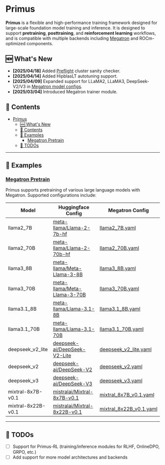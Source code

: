 # Primus

**Primus** is a flexible and high-performance training framework designed for large-scale foundation model training and inference. It is designed to support **pretraining**, **posttraining**, and **reinforcement learning** workflows, and is compatible with multiple backends including [Megatron](https://github.com/NVIDIA/Megatron-LM) and ROCm-optimized components.


## 🆕 What's New

- **[2025/04/18]** Added [Preflight](./tools/preflight/README.md) cluster sanity checker.
- **[2025/04/14]** Added HipblasLT autotuning support.
- **[2025/04/09]** Expanded support for LLaMA2, LLaMA3, DeepSeek-V2/V3 in [Megatron model configs](https://github.com/AMD-AIG-AIMA/Primus/tree/main/primus/configs/models/megatron).
- **[2025/03/04]** Introduced Megatron trainer module.


## 📖 Contents

- [Primus](#primus)
  - [🆕 What's New](#-whats-new)
  - [📖 Contents](#-contents)
  - [🔹 Examples](#-examples)
    - [Megatron Pretrain](#megatron-pretrain)
  - [📝 TODOs](#-todos)

---

## 🔹 Examples

### [Megatron Pretrain](./examples/megatron/README.md)

Primus supports pretraining of various large language models with Megatron. Supported configurations include:

| Model            | Huggingface Config | Megatron Config |
| ---------------- | ------------------ | --------------- |
| llama2_7B        | [meta-llama/Llama-2-7b-hf](https://huggingface.co/meta-llama/Llama-2-7b-hf)         | [llama2_7B.yaml](https://github.com/AMD-AIG-AIMA/Primus/blob/main/primus/configs/models/megatron/llama2_7B.yaml)               |
| llama2_70B       | [meta-llama/Llama-2-70b-hf](https://huggingface.co/meta-llama/Llama-2-70b-hf)       | [llama2_70B.yaml](https://github.com/AMD-AIG-AIMA/Primus/blob/main/primus/configs/models/megatron/llama2_70B.yaml)             |
| llama3_8B        | [meta-llama/Meta-Llama-3-8B](https://huggingface.co/meta-llama/Meta-Llama-3-8B)     | [llama3_8B.yaml](https://github.com/AMD-AIG-AIMA/Primus/blob/main/primus/configs/models/megatron/llama3_8B.yaml)               |
| llama3_70B       | [meta-llama/Meta-Llama-3-70B](https://huggingface.co/meta-llama/Meta-Llama-3-70B)   | [llama3_70B.yaml](https://github.com/AMD-AIG-AIMA/Primus/blob/main/primus/configs/models/megatron/llama3_70B.yaml)             |
| llama3.1_8B      | [meta-llama/Llama-3.1-8B](https://huggingface.co/meta-llama/Llama-3.1-8B)           | [llama3.1_8B.yaml](https://github.com/AMD-AIG-AIMA/Primus/blob/main/primus/configs/models/megatron/llama3.1_8B.yaml)           |
| llama3.1_70B     | [meta-llama/Llama-3.1-70B](https://huggingface.co/meta-llama/Llama-3.1-70B)         | [llama3.1_70B.yaml](https://github.com/AMD-AIG-AIMA/Primus/blob/main/primus/configs/models/megatron/llama3.1_70B.yaml)         |
| deepseek_v2_lite | [deepseek-ai/DeepSeek-V2-Lite](https://huggingface.co/deepseek-ai/DeepSeek-V2-Lite) | [deepseek_v2_lite.yaml](https://github.com/AMD-AIG-AIMA/Primus/blob/main/primus/configs/models/megatron/deepseek_v2_lite.yaml) |
| deepseek_v2      | [deepseek-ai/DeepSeek-V2](https://huggingface.co/deepseek-ai/DeepSeek-V2)           | [deepseek_v2.yaml](https://github.com/AMD-AIG-AIMA/Primus/blob/main/primus/configs/models/megatron/deepseek_v2.yaml)           |
| deepseek_v3      | [deepseek-ai/DeepSeek-V3](https://huggingface.co/deepseek-ai/DeepSeek-V3)           | [deepseek_v3.yaml](https://github.com/AMD-AIG-AIMA/Primus/blob/main/primus/configs/models/megatron/deepseek_v3.yaml)           |
| mixtral-8x7B-v0.1 | [mistralai/Mixtral-8x7B-v0.1](https://huggingface.co/mistralai/Mixtral-8x7B-v0.1) | [mixtral_8x7B_v0.1.yaml](https://github.com/AMD-AIG-AIMA/Primus/blob/main/primus/configs/models/megatron/mixtral_8x7B_v0.1.yaml) |
| mixtral-8x22B-v0.1 | [mistralai/Mixtral-8x22B-v0.1](https://huggingface.co/mistralai/Mixtral-8x22B-v0.1) | [mixtral_8x22B_v0.1.yaml](https://github.com/AMD-AIG-AIMA/Primus/blob/main/primus/configs/models/megatron/mixtral_8x22B_v0.1.yaml) |
---

## 📝 TODOs

- [ ] Support for Primus-RL (training/inference modules for RLHF, OnlineDPO, GRPO, etc.)
- [ ] Add support for more model architectures and backends
